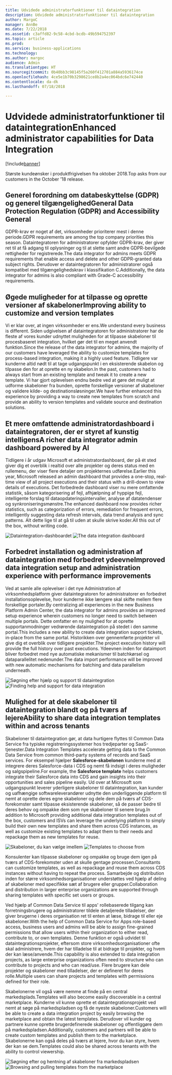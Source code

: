 ```yaml
---
title: Udvidede administratorfunktioner til dataintegration
description: Udvidede administratorfunktioner til dataintegration
author: MargoC
manager: AnnBe
ms.date: 7/22/2018
ms.assetid: c3affd82-9c58-4cbd-bcdb-49b594752397
ms.topic: article
ms.prod: 
ms.service: business-applications
ms.technology: 
ms.author: margoc
audience: Admin
ms.translationtype: HT
ms.sourcegitcommit: 0b40bb3c98145f5a260f412701a884a5936174ce
ms.openlocfilehash: 4ce5e1b70b3298621ce8b2a4ec064bdc6e742440
ms.contentlocale: da-dk
ms.lasthandoff: 07/18/2018

---
```

#  <a name="enhanced-administrator-capabilities-for-data-integration"></a><span data-ttu-id="34d6d-103">Udvidede administratorfunktioner til dataintegration</span><span class="sxs-lookup"><span data-stu-id="34d6d-103">Enhanced administrator capabilities for Data Integration</span></span>


[!include[banner](../../includes/banner.md)]

<span data-ttu-id="34d6d-104">Største kundeønsker i produktfrigivelsen fra oktober 2018.</span><span class="sxs-lookup"><span data-stu-id="34d6d-104">Top asks from our customers in the October ’18 release.</span></span>

   ## <a name="general-data-protection-regulation-gdpr-and-accessibility-general"></a><span data-ttu-id="34d6d-105">Generel forordning om databeskyttelse (GDPR) og generel tilgængelighed</span><span class="sxs-lookup"><span data-stu-id="34d6d-105">General Data Protection Regulation (GDPR) and Accessibility General</span></span>
   
   <span data-ttu-id="34d6d-106">GDPR-krav er noget af det, virksomheder prioriterer mest i denne periode.</span><span class="sxs-lookup"><span data-stu-id="34d6d-106">GDPR requirements are among the top company priorities this season.</span></span> <span data-ttu-id="34d6d-107">Dataintegratoren for administratorer opfylder GDPR-krav, der giver ret til at få adgang til oplysninger og til at slette samt andre GDPR-bevilgede rettigheder for registrerede.</span><span class="sxs-lookup"><span data-stu-id="34d6d-107">The data integrator for admins meets GDPR requirements that enable access and delete and other GDPR-granted data subject rights.</span></span>
<span data-ttu-id="34d6d-108">Derudover er dataintegratoren for administratorer også kompatibel med tilgængelighedskrav i klassifikation C.</span><span class="sxs-lookup"><span data-stu-id="34d6d-108">Additionally, the data integrator for admins is also compliant with Grade-C accessibility requirements.</span></span>

   ## <a name="improving-ability-to-customize-and-version-templates"></a><span data-ttu-id="34d6d-109">Øgede muligheder for at tilpasse og oprette versioner af skabeloner</span><span class="sxs-lookup"><span data-stu-id="34d6d-109">Improving ability to customize and version templates</span></span> 
   
   <span data-ttu-id="34d6d-110">Vi er klar over, at ingen virksomheder er ens.</span><span class="sxs-lookup"><span data-stu-id="34d6d-110">We understand every business is different.</span></span> <span data-ttu-id="34d6d-111">Siden udgivelsen af dataintegratoren for administratorer har de fleste af vores kunder udnyttet muligheden for at tilpasse skabeloner til procesbaseret integration, hvilket gør det til en meget anvendt funktion.</span><span class="sxs-lookup"><span data-stu-id="34d6d-111">Since the release of the data integrator for admins, the majority of our customers have leveraged the ability to customize templates for process-based integration, making it a highly used feature.</span></span> <span data-ttu-id="34d6d-112">Tidligere var kunderne altid nødt til at tage udgangspunkt i en eksisterende skabelon og tilpasse den for at oprette en ny skabelon.</span><span class="sxs-lookup"><span data-stu-id="34d6d-112">In the past, customers had to always start from an existing template and tweak it to create a new template.</span></span> <span data-ttu-id="34d6d-113">Vi har gjort oplevelsen endnu bedre ved at gøre det muligt at udforme skabeloner fra bunden, oprette forskellige versioner af skabeloner og validere kilde- og destinationsløsninger.</span><span class="sxs-lookup"><span data-stu-id="34d6d-113">We have further enhanced this experience by providing a way to create new templates from scratch and provide an ability to version templates and validate source and destination solutions.</span></span>

   ## <a name="a-richer-data-integrator-admin-dashboard-powered-by-ai"></a><span data-ttu-id="34d6d-114">Et mere omfattende administratordashboard i dataintegratoren, der er styret af kunstig intelligens</span><span class="sxs-lookup"><span data-stu-id="34d6d-114">A richer data integrator admin dashboard powered by AI</span></span>
   
   <span data-ttu-id="34d6d-115">Tidligere i år udgav Microsoft et administratordashboard, der på ét sted giver dig et overblik i realtid over alle projekter og deres status med en rullemenu, der viser flere detaljer om projekternes udførelse.</span><span class="sxs-lookup"><span data-stu-id="34d6d-115">Earlier this year, Microsoft released an admin dashboard that provides a one-stop, real-time view of all project executions and their status with a drill-down to view details of executions.</span></span> <span data-ttu-id="34d6d-116">Det forbedrede dashboard viser nu mere omfattende statistik, såsom kategorisering af fejl, afhjælpning af hyppige fejl, intelligente forslag til dataopdateringsintervaller, analyse af datatendenser og synkroniseringsmønstre.</span><span class="sxs-lookup"><span data-stu-id="34d6d-116">The enhanced dashboard now provides richer statistics, such as categorization of errors, remediation for frequent errors, intelligently suggesting data refresh intervals, data trend analysis and sync patterns.</span></span> <span data-ttu-id="34d6d-117">Alt dette lige til at gå til uden at skulle skrive koder.</span><span class="sxs-lookup"><span data-stu-id="34d6d-117">All this out of the box, without writing code.</span></span>

   <span data-ttu-id="34d6d-118">![](media/data-integration-capability-admins-1.png "Dataintegration-dashboardet") <!-- picture --></span><span class="sxs-lookup"><span data-stu-id="34d6d-118">![](media/data-integration-capability-admins-1.png "The data integration dashboard") <!-- picture --></span></span>


   ## <a name="improved-data-integration-setup-and-administration-experience-with-performance-improvements"></a><span data-ttu-id="34d6d-119">Forbedret installation og administration af dataintegration med forbedret ydeevne</span><span class="sxs-lookup"><span data-stu-id="34d6d-119">Improved data integration setup and administration experience with performance improvements</span></span>
   
   <span data-ttu-id="34d6d-120">Ved at samle alle oplevelser i det nye Administration af virksomhedsplatform giver dataintegratoren for administratorer en forbedret installationsoplevelse, hvor kunderne ikke længere skal skifte mellem flere forskellige portaler.</span><span class="sxs-lookup"><span data-stu-id="34d6d-120">By centralizing all experiences in the new Business Platform Admin Center, the data integrator for admins provides an improved setup experience wherein customers no longer need to switch between multiple portals.</span></span> <span data-ttu-id="34d6d-121">Dette omfatter en ny mulighed for at oprette supportanmodninger vedrørende dataintegration på stedet i den samme portal.</span><span class="sxs-lookup"><span data-stu-id="34d6d-121">This includes a new ability to create data integration support tickets, in-place from the same portal.</span></span> <span data-ttu-id="34d6d-122">Historikken over gennemførte projekter vil give dig et overblik over tidligere projekter.</span><span class="sxs-lookup"><span data-stu-id="34d6d-122">The project execution history will provide the full history over past executions.</span></span> <span data-ttu-id="34d6d-123">Ydeevnen inden for dataimport bliver forbedret med nye automatiske mekanismer til batchkørsel og dataparallelitet nedenunder.</span><span class="sxs-lookup"><span data-stu-id="34d6d-123">The data import performance will be improved with new automatic mechanisms for batching and data parallelism underneath.</span></span>

   <span data-ttu-id="34d6d-124">![](media/data-integration-capability-admins-2.png "Søgning efter hjælp og support til dataintegration") <!-- picture --></span><span class="sxs-lookup"><span data-stu-id="34d6d-124">![](media/data-integration-capability-admins-2.png "Finding help and support for data integration") <!-- picture --></span></span>

<a name="templates"></a>
   ## <a name="ability-to-share-data-integration-templates-within-and-across-tenants"></a><span data-ttu-id="34d6d-125">Mulighed for at dele skabeloner til dataintegration blandt og på tværs af lejere</span><span class="sxs-lookup"><span data-stu-id="34d6d-125">Ability to share data integration templates within and across tenants</span></span> 
   
   <span data-ttu-id="34d6d-126">Skabeloner til dataintegration gør, at data hurtigere flyttes til Common Data Service fra typiske registreringssystemer hos tredjeparter og SaaS-tjenester.</span><span class="sxs-lookup"><span data-stu-id="34d6d-126">Data Integration Templates accelerate getting data to the Common Data Service from common third-party systems of records and SaaS services.</span></span> <span data-ttu-id="34d6d-127">For eksempel hjælper **Salesforce-skabelonen** kunderne med at integrere deres Salesforce-data i CDS og nemt få indsigt i deres muligheder og salgspipeline.</span><span class="sxs-lookup"><span data-stu-id="34d6d-127">For example, the **Salesforce template** helps customers integrate their Salesforce data into CDS and gain insights into their opportunities and sales pipeline easily.</span></span> <span data-ttu-id="34d6d-128">Ud over at Microsoft som udgangspunkt leverer yderligere skabeloner til dataintegration, kan kunder og uafhængige softwareleverandører udnytte den underliggende platform til nemt at oprette deres egne skabeloner og dele dem på tværs af CDS-forekomster samt tilpasse eksisterende skabeloner, så de passer bedre til deres behov og ompakke dem som nye skabeloner til senere brug.</span><span class="sxs-lookup"><span data-stu-id="34d6d-128">In addition to Microsoft providing additional data integration templates out of the box, customers and ISVs can leverage the underlying platform to simply build their own new templates and share them across CDS instances, as well as customize existing templates to adapt them to their needs and repackage them as new templates for reuse.</span></span>

   <span data-ttu-id="34d6d-129">![](media/6-1.png "Skabeloner, du kan vælge imellem") <!-- picture --></span><span class="sxs-lookup"><span data-stu-id="34d6d-129">![](media/6-1.png "Templates to choose from") <!-- picture --></span></span>


   <span data-ttu-id="34d6d-130">Konsulenter kan tilpasse skabeloner og ompakke og bruge dem igen på tværs af CDS-forekomster uden at skulle gentage processen.</span><span class="sxs-lookup"><span data-stu-id="34d6d-130">Consultants can customize templates, as well as repackage and reuse them across CDS instances without having to repeat the process.</span></span> <span data-ttu-id="34d6d-131">Samarbejde og distribution inden for større virksomhedsorganisationer understøttes ved hjælp af deling af skabeloner med specifikke sæt af brugere eller grupper.</span><span class="sxs-lookup"><span data-stu-id="34d6d-131">Collaboration and distribution in larger enterprise organizations are supported through sharing templates with specific set users or groups.</span></span>

   <span data-ttu-id="34d6d-132">Ved hjælp af Common Data Service til apps' rollebaserede tilgang kan forretningsbrugere og administratorer tildele detaljerede tilladelser, der giver brugerne i deres organisation ret til enten at læse, bidrage til eller eje skabeloner.</span><span class="sxs-lookup"><span data-stu-id="34d6d-132">With the help of Common Data Service for Apps role-based access, business users and admins will be able to assign fine-grained permissions that allow users within their organization to either read, contribute to, or own templates.</span></span> <span data-ttu-id="34d6d-133">Denne funktion er også udvidet til dataintegrationsprojekter, eftersom store virksomhedsorganisationer ofte skal administrere, hvem der har tilladelse til at bidrage til projekter, og hvem der kan læse/anvende.</span><span class="sxs-lookup"><span data-stu-id="34d6d-133">This capability is also extended to data integration projects, as large enterprise organizations often need to structure who can contribute to projects and who can read/use.</span></span> <span data-ttu-id="34d6d-134">Flere brugere kan dele projekter og skabeloner med tilladelser, der er defineret for deres rolle.</span><span class="sxs-lookup"><span data-stu-id="34d6d-134">Multiple users can share projects and templates with permissions defined for their role.</span></span>

   <span data-ttu-id="34d6d-135">Skabelonerne vil også være nemme at finde på en central markedsplads.</span><span class="sxs-lookup"><span data-stu-id="34d6d-135">Templates will also become easily discoverable in a central marketplace.</span></span>
<span data-ttu-id="34d6d-136">Kunderne vil kunne oprette et dataintegrationsprojekt ved nemt at søge på markedspladsen og få de nyeste skabeloner.</span><span class="sxs-lookup"><span data-stu-id="34d6d-136">Customers will be able to create a data integration project by easily browsing the marketplace and obtain the latest templates.</span></span> <span data-ttu-id="34d6d-137">Derudover vil kunder og partnere kunne oprette brugerdefinerede skabeloner og offentliggøre dem på markedspladsen.</span><span class="sxs-lookup"><span data-stu-id="34d6d-137">Additionally, customers and partners will be able to create custom templates and publish them to the marketplace.</span></span>
<span data-ttu-id="34d6d-138">Skabelonerne kan også deles på tværs at lejere, hvor du kan styre, hvem der kan se dem.</span><span class="sxs-lookup"><span data-stu-id="34d6d-138">Templates could also be shared across tenants with the ability to control viewership.</span></span>

   <span data-ttu-id="34d6d-139">![](media/6-2.png "Søgning efter og hentning af skabeloner fra markedspladsen") <!-- picture --></span><span class="sxs-lookup"><span data-stu-id="34d6d-139">![](media/6-2.png "Browsing and pulling templates from the marketplace") <!-- picture --></span></span>

